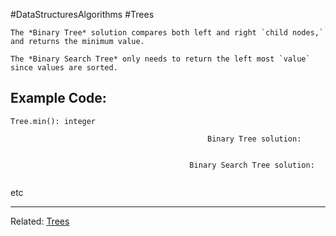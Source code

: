 #DataStructuresAlgorithms #Trees 

```ad-summary
The *Binary Tree* solution compares both left and right `child nodes,` and returns the minimum value.

The *Binary Search Tree* only needs to return the left most `value` since values are sorted.
```

## Example Code:
`Tree.min(): integer`

												Binary Tree solution:
```javascript

```

											Binary Search Tree solution:
```javascript

```

etc

---
Related: [Trees](Trees.md)